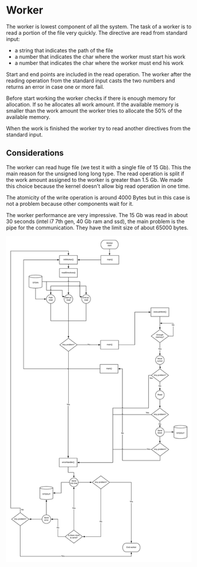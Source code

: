 # Worker
The worker is lowest component of all the system. The task of a worker is to read a portion of the file very quickly. The directive are read from standard input:

* a string that indicates the path of the file
* a number that indicates the char where the worker must start his work
* a number that indicates the char where the worker must end his work

Start and end points are included in the read operation. The worker after the reading operation from the standard input casts the two numbers and returns an error in case one or more fail.

Before start working the worker checks if there is enough memory for allocation. If so he allocates all work amount. If the available memory is smaller than the work amount the worker tries to allocate the 50% of the available memory.

When the work is finished the worker try to read another directives from the standard input.

## Considerations
The worker can read huge file (we test it with a single file of 15 Gb). This the main reason for the unsigned long long type. The read operation is split if the work amount assigned to the worker is greater than 1.5 Gb. We made this choice because the kernel doesn't allow big read operation in one time. 

The atomicity of the write operation is around 4000 Bytes but in this case is not a problem because other components wait for it.

The worker performance are very impressive. The 15 Gb was read in about 30 seconds (intel i7 7th gen, 40 Gb ram and ssd), the main problem is the pipe for the communication. They have the limit size of about 65000 bytes.

![Worker schema](./Worker.png)

